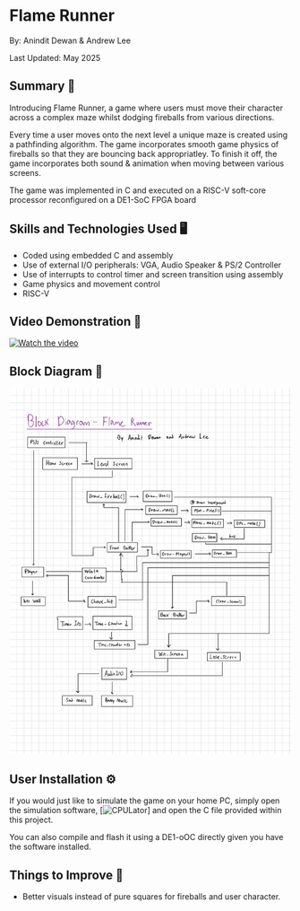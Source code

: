 # Flame Runner 
By: Anindit Dewan & Andrew Lee 

Last Updated: May 2025 

## Summary 📖
Introducing Flame Runner, a game where users must move their character across a complex maze whilst dodging fireballs from various directions. 

Every time a user moves onto the next level a unique maze is created using a pathfinding algorithm. The game incorporates smooth game physics of fireballs so that they are bouncing back appropriatley.  To finish it off, the game incorporates both sound & animation when moving between various screens. 

The game was implemented in C and executed on a RISC-V soft-core processor reconfigured on a DE1-SoC FPGA board 

## Skills and Technologies Used 🖥️
* Coded using embedded C and assembly 
* Use of external I/O peripherals: VGA, Audio Speaker & PS/2 Controller 
* Use of interrupts to control timer and screen transition using assembly 
* Game physics and movement control
* RISC-V 

## Video Demonstration 🎥
[![Watch the video](https://i3.ytimg.com/vi/bj-UH3j_32s/maxresdefault.jpg)](https://www.youtube.com/watch?v=bj-UH3j_32s)
## Block Diagram 👷
![alt text](Flame_Runner_Block_Diagram.jpg)

## User Installation ⚙️
If you would just like to simulate the game on your home PC, simply open the simulation software, [![CPULator](https://cpulator.01xz.net/?sys=rv32-de1soc)] and open the C file provided within this project. 

You can also compile and flash it using a DE1-oOC directly given you have the software installed. 

## Things to Improve  🔨
* Better visuals instead of pure squares for fireballs and user character. 
